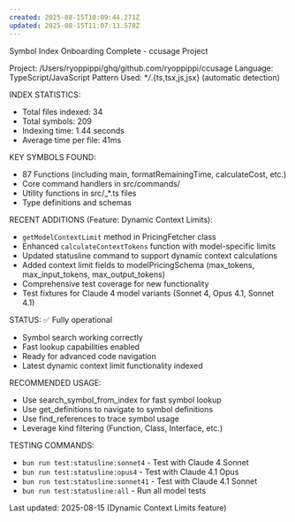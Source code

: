 ```yaml
---
created: 2025-08-15T10:09:44.271Z
updated: 2025-08-15T11:07:13.578Z
---
```


Symbol Index Onboarding Complete - ccusage Project

Project: /Users/ryoppippi/ghq/github.com/ryoppippi/ccusage
Language: TypeScript/JavaScript
Pattern Used: \*_/_.{ts,tsx,js,jsx} (automatic detection)

INDEX STATISTICS:

- Total files indexed: 34
- Total symbols: 209
- Indexing time: 1.44 seconds
- Average time per file: 41ms

KEY SYMBOLS FOUND:

- 87 Functions (including main, formatRemainingTime, calculateCost, etc.)
- Core command handlers in src/commands/
- Utility functions in src/\_\*.ts files
- Type definitions and schemas

RECENT ADDITIONS (Feature: Dynamic Context Limits):

- `getModelContextLimit` method in PricingFetcher class
- Enhanced `calculateContextTokens` function with model-specific limits
- Updated statusline command to support dynamic context calculations
- Added context limit fields to modelPricingSchema (max_tokens, max_input_tokens, max_output_tokens)
- Comprehensive test coverage for new functionality
- Test fixtures for Claude 4 model variants (Sonnet 4, Opus 4.1, Sonnet 4.1)

STATUS: ✅ Fully operational

- Symbol search working correctly
- Fast lookup capabilities enabled
- Ready for advanced code navigation
- Latest dynamic context limit functionality indexed

RECOMMENDED USAGE:

- Use search_symbol_from_index for fast symbol lookup
- Use get_definitions to navigate to symbol definitions
- Use find_references to trace symbol usage
- Leverage kind filtering (Function, Class, Interface, etc.)

TESTING COMMANDS:

- `bun run test:statusline:sonnet4` - Test with Claude 4 Sonnet
- `bun run test:statusline:opus4` - Test with Claude 4.1 Opus
- `bun run test:statusline:sonnet41` - Test with Claude 4.1 Sonnet
- `bun run test:statusline:all` - Run all model tests

Last updated: 2025-08-15 (Dynamic Context Limits feature)
